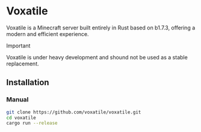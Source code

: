 # Voxatile
Voxatile is a Minecraft server built entirely in Rust based on b1.7.3, offering a modern and efficient experience.

> [!IMPORTANT]
> Voxatile is under heavy development and shound not be used as a stable replacement.

## Installation
### Manual
```bash
git clone https://github.com/voxatile/voxatile.git
cd voxatile
cargo run --release
```
